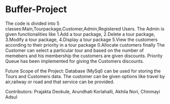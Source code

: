 # Buffer-Project
The code is divided into 5 classes:Main,Tourpackage,Customer,Admin,Registered Users.
The Admin is given functionalities like
1.Add a tour package,
2.Delete a tour package,
3.Modify a tour package,
4.Display a tour package
5.View the customers according to their priority in a tour package
0.Allocate customers finally
The Customer can select a particular tour and based on the number of memebers and his membership the customers are given discounts.
Priority Queue has been implemented for giving the Customers discounts.































































Future Scope of the Project:
Database (MySql) can be used for storing the Tours and Customers data.
The customer can be given options like travel by air,railway or road and that service can be provided.









Contributors:
Prajakta Deokule, Arundhati Korlahalli, Akhila Nori, Chinmayi Adsul


